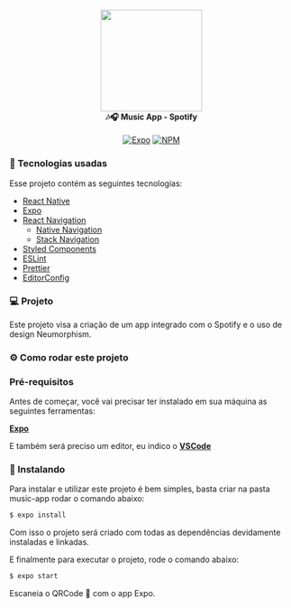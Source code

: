 <h4 align="center">
  <img src=".github/01.gif" width="180px" /></br>
 <b>🎶🎧 Music App - Spotify</b>
</h4>
<p align="center">
    <a href="https://www.npmjs.com/package/react-native-template-expo-darknlight">
    <img alt="Expo" src="https://img.shields.io/npm/v/expo.svg?label=Expo&style=flat-square"></a>
    <a href="https://www.npmjs.com/package/react-native-template-expo-darknlight">
    <img alt="NPM" src="https://img.shields.io/npm/v/react-native-template-expo-darknlight.svg?label=Expo%20Dark%20n%20Light&style=flat-square"></a>
<br>

### :rocket: Tecnologias usadas
Esse projeto contém as seguintes tecnologias:
- [React Native](https://reactnative.dev/)
- [Expo](https://expo.io/)
- [React Navigation](https://reactnavigation.org/)
  - [Native Navigation](https://reactnavigation.org/)
  - [Stack Navigation](https://reactnavigation.org/)
- [Styled Components](https://styled-components.com/)
- [ESLint](https://eslint.org/)
- [Prettier](https://prettier.io/)
- [EditorConfig](https://editorconfig.org/)

### 💻 Projeto

Este projeto visa a criação de um app integrado com o Spotify e o uso de design Neumorphism.

### ⚙ Como rodar este projeto

### Pré-requisitos

Antes de começar, você vai precisar ter instalado em sua máquina as seguintes ferramentas:

**[Expo](https://expo.io)**

E também será preciso um editor, eu indico o **[VSCode](https://code.visualstudio.com/)**

### 🧭 Instalando

Para instalar e utilizar este projeto é bem simples, basta criar na pasta music-app rodar o comando abaixo:

```bash
$ expo install
```

Com isso o projeto será criado com todas as dependências devidamente instaladas e linkadas.

E finalmente para executar o projeto, rode o comando abaixo:

```bash
$ expo start
```

Escaneia o QRCode 📱 com o app Expo.

